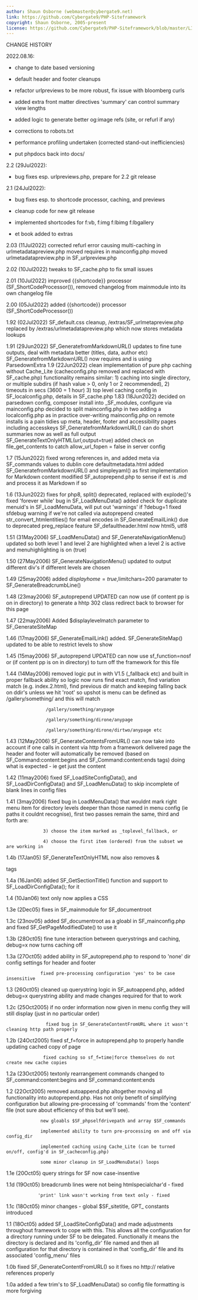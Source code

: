 ```yaml
---
author: Shaun Osborne (webmaster@cybergate9.net)
link: https://github.com/Cybergate9/PHP-Siteframework
copyright: Shaun Osborne, 2005-present
license: https://github.com/Cybergate9/PHP-Siteframework/blob/master/LICENSE
---
```


CHANGE HISTORY

2022.08.16:

* change to date based versioning

* default header and footer cleanups

* refactor urlpreviews to be more robust, fix issue with bloomberg curls 

* added extra front matter directives 'summary' can control summary view lengths

* added logic to generate better og:image refs (site, or refurl if any)

* corrections to robots.txt

* performance profiling undertaken (corrected stand-out inefficiencies)

* put phpdocs back into docs/

2.2 (29Jul2022):

* bug fixes esp. urlpreviews.php, prepare for 2.2 git release

2.1     (24Jul2022):

* bug fixes esp. to shortcode processor, caching, and previews

* cleanup code for new git release

* implemented shortcodes for f:vb, f:img f:lbimg f:lbgallery

* et book added to extras

2.03    (11Jul2022)  corrected refurl error causing multi-caching in urlmetadatapreview.php
                     moved requires in mainconfig.php
                     moved urlmetadatapreview.php in SF_urlpreview.php

2.02    (10Jul2022)  tweaks to SF_cache.php to fix small issues

2.01    (10Jul2022)  improved {{shortcode}} processor (SF_ShortCodeProcessor()), removed changelog from mainmodule into its own changelog file
 
 2.00    (05Jul2022)  added {{shortcode}} processor (SF_ShortCodeProcessor())

 1.92    (02Jul2022)  SF_default.css cleanup, /extras/SF_urlmetapreview.php replaced by /extras/urlmetadatapreview.php which now stores metadata lookups

 1.91    (29Jun2022)  SF_GeneratefromMarkdownURL() updates to fine tune outputs, deal with metadata better (titles, data, author etc)
                      SF_GeneratefromMarkdownURL() now requires and is using ParsedownExtra
 1.9     (22Jun2022)  clean implementation of pure php caching without Cache_Lite (cacheconfig.php removed and replaced with SF_cache.php)
                      functionality remains similar:
                      1) caching into single directory, or multiple subdirs (if hash value > 0, only 1 or 2 recommended),
                      2) timeouts in secs (3600 = 1 hour)
                      3) top level caching config in SF_localconfig.php, details in SF_cache.php
 1.83    (18Jun2022)  decided on parsedown config, composer install into _SF_modules, configure via mainconfig.php
                      decided to split mainconfig.php in two adding a localconfig.php as in practice over-writing mainconfig.php on remote
                      installs is a pain
                      tidies up meta, header, footer and accessibility pages including accesskeys
                      SF_GeneratefromMarkdownURL() can do short summaries now as well as full output
                      SF_GenerateTextOnlyHTML($url,$output=true) added check on file_get_contents to catch allow_url_fopen = false in server config
                      
 1.7    (15Jun2022)  fixed wrong references in, and added meta via SF_commands values to dublin core defaultmetadata.html
                     added SF_GeneratefromMarkdownURL() and simpleyaml() as first implementation for Markdown content
                     modified SF_autoprepend.php to sense if ext is .md and process it as Markdown if so

 1.6    (13Jun2022)  fixes for php8, split() deprecated, replaced with explode()'s
                     fixed 'forever while' bug in SF_LoadMenuData()
                     added check for duplicate menuid's in SF_LoadMenuData, will put out 'warnings' if ?debug=1
                     fixed sfdebug warning if we're not called via autoprepend
                     created str_convert_htmlentities() for email encodes in SF_GenerateEmailLink() due to deprecated preg_replace feature
                     SF_defaultheader.html now html5, utf8

 1.51    (31May2006) SF_LoadMenuData() and SF_GenerateNavigationMenu() updated so both level 1 and level 2 are highlighted when a level 2 is active
                     and menuhighlighting is on (true)

 1.50    (27May2006) SF_GenerateNavigationMenu() updated to output different div's if different levels are chosen

 1.49    (25may2006) added $displayhome =true,$limitchars=200 paramater to SF_GenerateBreadcrumbLine()

 1.48    (23may2006) SF_autoprepend UPDATED can now use <!-- SF_Command:httpredirect:url -->
                     (if content pp is on in directory) to generate a hhtp 302 class redirect back to browser for this page

 1.47   (22may2006) Added $displaylevelmatch parameter to SF_GenerateSiteMap

 1.46   (17may2006) SF_GenerateEmailLink() added. SF_GenerateSiteMap() updated to be able to restrict levels to show

 1.45   (15may2006) SF_autoprepend UPDATED can now use sf_function=nosf or <!-- SF_Command:nosf:anything -->
                     (if content pp is on in directory) to turn off the framework for this file

 1.44  (14May2006) removed logic put in with V1.5 (_fallback etc) and built in proper fallback ability so logic now runs
         find exact match, find variation match (e.g. index.2.html), find previous dir match and keeping falling back on ddir's unless we hit 'root'
         so upshot is menu can be defined as /gallery/something/ and this will match

                   /gallery/something/anypage

                   /gallery/something/dirone/anypage

                   /gallery/something/dirone/dirtwo/anypage etc


 1.43   (12May2006) SF_GenerateContentsFromURL() can now take into account if one calls in content via http from a framework
                    delivered page the header and footer will automatically be removed
                    (based on SF_Command:content:begins and SF_Command:content:ends tags)
                     doing what is expected - ie get just the content

 1.42  (11may2006) fixed SF_LoadSiteConfigData(), and SF_LoadDirConfigData() and SF_LoadMenuData() to skip incomplete of blank lines in config files

 1.41  (3may2006) fixed bug in LoadMenuData() that wouldnt mark right menu item for directory levels deeper than
                  those named in menu config (ie paths it couldnt recognise), first two passes remain the same, third and forth are:

                  3) choose the item marked as _toplevel_fallback, or

                  4) choose the first item (ordered) from the subset we are working in

 1.4b  (17Jan05) SF_GenerateTextOnlyHTML now also removes <style></style> & <center></center> tags

 1.4a  (16Jan06) added SF_GetSectionTitle() function and support to SF_LoadDirConfigData(); for it

 1.4   (10Jan06) text only now applies a CSS

 1.3e  (2Dec05)  fixes in SF_mainmodule for SF_documentroot

 1.3c (23nov05)  added SF_documentroot as a gloabl in SF_mainconfig.php and fixed SF_GetPageModifiedDate() to use it

 1.3b (28Oct05)  fine tune interaction between querystrings and caching, debug=x now turns caching off

 1.3a (27Oct05)  added ability in SF_autoprepend.php to respond to 'none' dir config settings for header and footer

                 fixed pre-processing configuration 'yes' to be case insensitive

 1.3  (26Oct05)  cleaned up querystring logic in SF_autoappend.php, added debug=x querystring ability and made changes
                 required for that to work

 1.2c  (25Oct2005) if no order information now given in menu config they will still display (just in no particular order)

                   fixed bug in SF_GenerateContentFromURL where it wasn't cleaning http path properly

 1.2b (24Oct2005) fixed sf_f=force in autoprepend.php to properly handle updating cached copy of page

                  fixed caching so sf_f=time|force themselves do not create new cache copies

 1.2a (23Oct2005) textonly rearrangement commands changed to SF_command:content:begins and SF_command:content:ends

 1.2 (22Oct2005) removed autoappend.php altogether moving all functionality into autoprepend.php. Has not only benefit of simplifying configuration but allowing pre-processing of 'commands' from the 'content' file (not sure about efficiency of this but we'll see).

                 new gloabls $SF_phpselfdrivepath and array $SF_commands

                 implemented ability to turn pre-processing on and off via config_dir

                 implemented caching using Cache_Lite (can be turned on/off, config'd in SF_cacheconfig.php)

                 some minor cleanup in SF_LoadMenuData() loops

 1.1e (20Oct05) query strings for SF now case-insentive

 1.1d (19Oct05) breadcrumb lines were not being htmlspecialchar'd - fixed

                'print' link wasn't working from text only - fixed

 1.1c (18Oct05) minor changes - global $SF_sitetitle, GPT_ constants introduced

 1.1 (18Oct05) added SF_LoadSiteConfigData() and made adjustments throughout framework to cope with this.
 This allows all the configuration for a directory running under SF to be delegated.
 Functionally it means the directory is declared and its 'config_dir' file named and then all configuration
 for that directory is contained in that 'config_dir' file and its associated 'config_menu' files

 1.0b fixed SF_GenerateContentFromURL() so it fixes no http:// relative references properly

 1.0a added a few trim's to SF_LoadMenuData() so config file formatting is more forgiving



